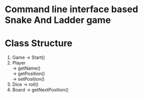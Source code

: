 # Command line interface based Snake And Ladder game


# Class Structure
1. Game
    -> Start()
2. Player<br />
   -> getName() <br />
   -> getPosition()<br />
   -> setPosition()<br />
3. Dice 
   -> roll()
4. Board
   -> getNextPosition()
 
